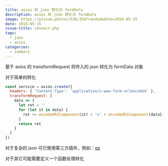 ```yaml
---
title: axios 将 json 转化为 formData
description: axios 将 json 转化为 formData
image: https://picsum.photos/536/354?random&date=2019-05-15
date: 2019-05-15
vssue-title: connect-php
tags:
  - json
  - axios
categories:
  - summary
--- 
```


基于 axios 的 transformRequest 将传入的 json 转化为 formData 对象

<!-- more -->

对于简单的转化

``` js
const service = axios.create({
  headers: { 'Content-Type': 'application/x-www-form-urlencoded' },
  transformRequest: [
    data => {
      let ret = ''
      for (let it in data) {
        ret += encodeURIComponent(it) + '=' + encodeURIComponent(data[it]) + '&'
      }
      return ret
    }
  ]
})
```

对于复杂的 json 可已使用第三方插件，例如：[qs](https://www.npmjs.com/package/qs)

对于其它可能需要定义一个函数处理转化